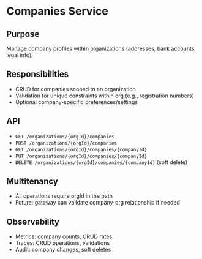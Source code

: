 # Companies Service

## Purpose
Manage company profiles within organizations (addresses, bank accounts, legal info).

## Responsibilities
- CRUD for companies scoped to an organization
- Validation for unique constraints within org (e.g., registration numbers)
- Optional company-specific preferences/settings

## API
- `GET /organizations/{orgId}/companies`
- `POST /organizations/{orgId}/companies`
- `GET /organizations/{orgId}/companies/{companyId}`
- `PUT /organizations/{orgId}/companies/{companyId}`
- `DELETE /organizations/{orgId}/companies/{companyId}` (soft delete)

## Multitenancy
- All operations require orgId in the path
- Future: gateway can validate company-org relationship if needed

## Observability
- Metrics: company counts, CRUD rates
- Traces: CRUD operations, validations
- Audit: company changes, soft deletes
